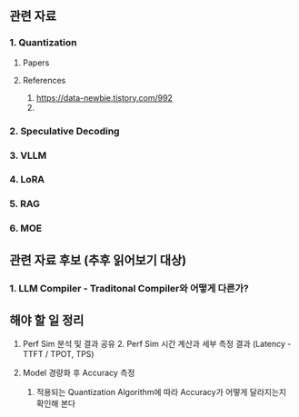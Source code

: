 ## 관련 자료

### 1. Quantization
1. Papers

2. References
   1. https://data-newbie.tistory.com/992
   2. 


### 2. Speculative Decoding

### 3. VLLM



### 4. LoRA


### 5. RAG


### 6. MOE


## 관련 자료 후보 (추후 읽어보기 대상)
### 1. LLM Compiler - Traditonal Compiler와 어떻게 다른가? <br>


## 해야 할 일 정리
1. Perf Sim 분석 및 결과 공유
   2. Perf Sim 시간 계산과 세부 측정 결과 (Latency - TTFT / TPOT, TPS)

1. Model 경량화 후 Accuracy 측정
   1. 적용되는 Quantization Algorithm에 따라 Accuracy가 어떻게 달라지는지 확인해 본다
